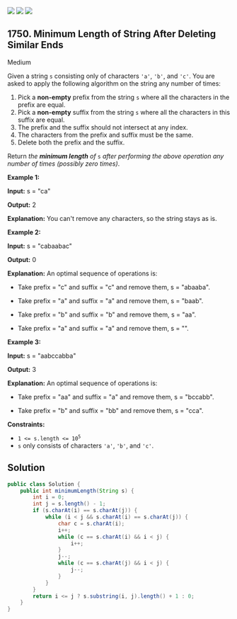 [![](https://img.shields.io/github/stars/javadev/LeetCode-in-Java?label=Stars&style=flat-square)](https://github.com/javadev/LeetCode-in-Java)
[![](https://img.shields.io/github/forks/javadev/LeetCode-in-Java?label=Fork%20me%20on%20GitHub%20&style=flat-square)](https://github.com/javadev/LeetCode-in-Java/fork)
[![](https://img.shields.io/badge/-LeetCode%20in%20Kotlin-blue?style=flat-square)](https://github.com/javadev/LeetCode-in-Kotlin)

## 1750\. Minimum Length of String After Deleting Similar Ends

Medium

Given a string `s` consisting only of characters `'a'`, `'b'`, and `'c'`. You are asked to apply the following algorithm on the string any number of times:

1.  Pick a **non-empty** prefix from the string `s` where all the characters in the prefix are equal.
2.  Pick a **non-empty** suffix from the string `s` where all the characters in this suffix are equal.
3.  The prefix and the suffix should not intersect at any index.
4.  The characters from the prefix and suffix must be the same.
5.  Delete both the prefix and the suffix.

Return _the **minimum length** of_ `s` _after performing the above operation any number of times (possibly zero times)_.

**Example 1:**

**Input:** s = "ca"

**Output:** 2

**Explanation:** You can't remove any characters, so the string stays as is.

**Example 2:**

**Input:** s = "cabaabac"

**Output:** 0

**Explanation:** An optimal sequence of operations is: 

- Take prefix = "c" and suffix = "c" and remove them, s = "abaaba". 

- Take prefix = "a" and suffix = "a" and remove them, s = "baab". 

- Take prefix = "b" and suffix = "b" and remove them, s = "aa". 

- Take prefix = "a" and suffix = "a" and remove them, s = "".

**Example 3:**

**Input:** s = "aabccabba"

**Output:** 3

**Explanation:** An optimal sequence of operations is: 

- Take prefix = "aa" and suffix = "a" and remove them, s = "bccabb". 

- Take prefix = "b" and suffix = "bb" and remove them, s = "cca".

**Constraints:**

*   <code>1 <= s.length <= 10<sup>5</sup></code>
*   `s` only consists of characters `'a'`, `'b'`, and `'c'`.

## Solution

```java
public class Solution {
    public int minimumLength(String s) {
        int i = 0;
        int j = s.length() - 1;
        if (s.charAt(i) == s.charAt(j)) {
            while (i < j && s.charAt(i) == s.charAt(j)) {
                char c = s.charAt(i);
                i++;
                while (c == s.charAt(i) && i < j) {
                    i++;
                }
                j--;
                while (c == s.charAt(j) && i < j) {
                    j--;
                }
            }
        }
        return i <= j ? s.substring(i, j).length() + 1 : 0;
    }
}
```